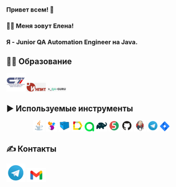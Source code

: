 ### Привет всем! 👋
### :woman_technologist: Меня зовут Елена! 
### Я - Junior QA Automation Engineer на Java.
<p></p>

## :woman_student: Образование
<p align="center">

<a href="https://www.sstu.ru/"><img width="10%" title="Sstu" src="media/logo/sstu.png"></a>
<a href="https://inpit.sstu.ru/home.php"><img width="10%" title="INPIT" src="media/logo/inpit.png"></a>
<a href="https://qa.guru/"><img width="10%" title="Qa-guru" src="media/logo/qaguru.png"></a>
## :arrow_forward: Используемые инструменты
<p align="center">
<a href="https://www.java.com/"><img width="6%" title="Java" src="media/logo/Java.svg"></a>
<a href="https://selenide.org/"><img width="6%" title="Selenide" src="media/logo/Selenide.svg"></a>
<a href="https://aerokube.com/selenoid/"><img width="6%" title="Selenoid" src="media/logo/Selenoid.svg"></a>
<a href="https://github.com/allure-framework/allure2"><img width="6%" title="Allure Report" src="media/logo/Allure_Report.svg"></a>
<a href="https://qameta.io/"><img width="5%" title="Allure TestOps" src="media/logo/AllureTestOps.svg"></a>
<a href="https://gradle.org/"><img width="6%" title="Gradle" src="media/logo/Gradle.svg"></a>
<a href="https://junit.org/junit5/"><img width="6%" title="JUnit5" src="media/logo/JUnit5.svg"></a>
<a href="https://github.com/"><img width="6%" title="GitHub" src="media/logo/GitHub.svg"></a>
<a href="https://www.jenkins.io/"><img width="6%" title="Jenkins" src="media/logo/Jenkins.svg"></a>
<a href="https://web.telegram.org/a/"><img width="6%" title="Telegram" src="media/logo/Telegram.svg"></a>
<a href="https://www.atlassian.com/ru/software/jira/"><img width="5%" title="Jira" src="media/logo/Jira.svg"></a>
</p>

## :writing_hand: Контакты 
<a href="@ElenaMalysheva98/a/"><img width="10%" title="Telegram" src="media/logo/Telegram.svg"></a>
<a href="malto:malyseva630@gmail.com /a/"><img width="10%" title="Telegram" src="media/logo/gmail-new-icon5198.jpg"></a>
